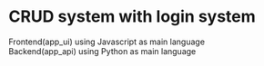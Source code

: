 # CRUD system with login system

Frontend(app_ui) using Javascript as main language
<br/>
Backend(app_api) using Python as main language
